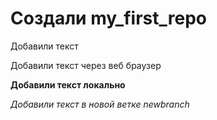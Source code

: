# Создали my_first_repo

Добавили текст

Добавили текст через веб браузер

__Добавили текст локально__

*Добавили текст в новой ветке newbranch*

